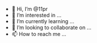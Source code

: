 - 👋 Hi, I’m @11pr
- 👀 I’m interested in ...
- 🌱 I’m currently learning ...
- 💞️ I’m looking to collaborate on ...
- 📫 How to reach me ...

<!---
11pr/11pr is a ✨ special ✨ repository because its `README.md` (this file) appears on your GitHub profile.
You can click the Preview link to take a look at your changes.
--->
